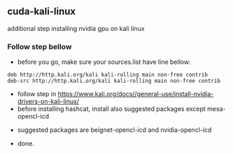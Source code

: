 ## cuda-kali-linux
additional step installing nvidia gpu on kali linux

### Follow step bellow
* before you go, make sure your sources.list have line bellow:
```
deb http://http.kali.org/kali kali-rolling main non-free contrib
deb-src http://http.kali.org/kali kali-rolling main non-free contrib
```
* follow step in https://www.kali.org/docs//general-use/install-nvidia-drivers-on-kali-linux/
* before installing hashcat, install also suggested packages except mesa-opencl-icd
- suggested packages are beignet-opencl-icd and nvidia-opencl-icd
* done.
